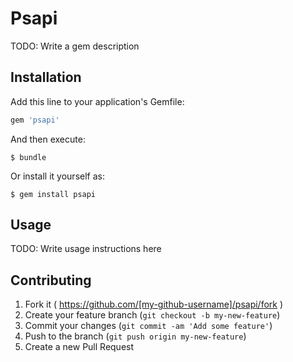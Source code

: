 # Psapi

TODO: Write a gem description

## Installation

Add this line to your application's Gemfile:

```ruby
gem 'psapi'
```

And then execute:

    $ bundle

Or install it yourself as:

    $ gem install psapi

## Usage

TODO: Write usage instructions here

## Contributing

1. Fork it ( https://github.com/[my-github-username]/psapi/fork )
2. Create your feature branch (`git checkout -b my-new-feature`)
3. Commit your changes (`git commit -am 'Add some feature'`)
4. Push to the branch (`git push origin my-new-feature`)
5. Create a new Pull Request

